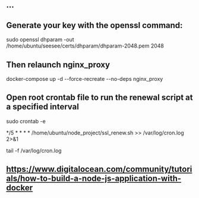 ## ...


## Generate your key with the openssl command:

sudo openssl dhparam -out /home/ubuntu/seesee/certs/dhparam/dhparam-2048.pem 2048


## Then relaunch nginx_proxy
docker-compose up -d --force-recreate --no-deps nginx_proxy


## Open root crontab file to run the renewal script at a specified interval
sudo crontab -e 

*/5 * * * * /home/ubuntu/node_project/ssl_renew.sh >> /var/log/cron.log 2>&1

tail -f /var/log/cron.log


## https://www.digitalocean.com/community/tutorials/how-to-build-a-node-js-application-with-docker